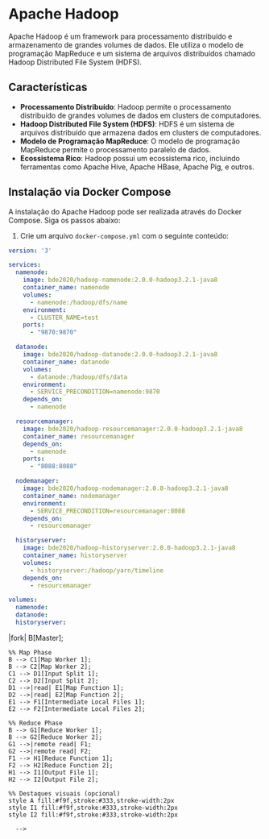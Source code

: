 # Apache Hadoop

Apache Hadoop é um framework para processamento distribuído e armazenamento de grandes volumes de dados. Ele utiliza o modelo de programação MapReduce e um sistema de arquivos distribuídos chamado Hadoop Distributed File System (HDFS).

## Características

- **Processamento Distribuído**: Hadoop permite o processamento distribuído de grandes volumes de dados em clusters de computadores.
- **Hadoop Distributed File System (HDFS)**: HDFS é um sistema de arquivos distribuído que armazena dados em clusters de computadores.
- **Modelo de Programação MapReduce**: O modelo de programação MapReduce permite o processamento paralelo de dados.
- **Ecossistema Rico**: Hadoop possui um ecossistema rico, incluindo ferramentas como Apache Hive, Apache HBase, Apache Pig, e outros.

## Instalação via Docker Compose

A instalação do Apache Hadoop pode ser realizada através do Docker Compose. Siga os passos abaixo:

1. Crie um arquivo `docker-compose.yml` com o seguinte conteúdo:

```yaml
version: '3'

services:
  namenode:
    image: bde2020/hadoop-namenode:2.0.0-hadoop3.2.1-java8
    container_name: namenode
    volumes:
      - namenode:/hadoop/dfs/name
    environment:
      - CLUSTER_NAME=test
    ports:
      - "9870:9870"

  datanode:
    image: bde2020/hadoop-datanode:2.0.0-hadoop3.2.1-java8
    container_name: datanode
    volumes:
      - datanode:/hadoop/dfs/data
    environment:
      - SERVICE_PRECONDITION=namenode:9870
    depends_on:
      - namenode

  resourcemanager:
    image: bde2020/hadoop-resourcemanager:2.0.0-hadoop3.2.1-java8
    container_name: resourcemanager
    depends_on:
      - namenode
    ports:
      - "8088:8088"

  nodemanager:
    image: bde2020/hadoop-nodemanager:2.0.0-hadoop3.2.1-java8
    container_name: nodemanager
    environment:
      - SERVICE_PRECONDITION=resourcemanager:8088
    depends_on:
      - resourcemanager

  historyserver:
    image: bde2020/hadoop-historyserver:2.0.0-hadoop3.2.1-java8
    container_name: historyserver
    volumes:
      - historyserver:/hadoop/yarn/timeline
    depends_on:
      - resourcemanager

volumes:
  namenode:
  datanode:
  historyserver:
```

<!--
```mermaid
graph LR
    A[User Program] -->|fork| B[Master];
    
    %% Map Phase
    B --> C1[Map Worker 1];
    B --> C2[Map Worker 2];
    C1 --> D1[Input Split 1];
    C2 --> D2[Input Split 2];
    D1 -->|read| E1[Map Function 1];
    D2 -->|read| E2[Map Function 2];
    E1 --> F1[Intermediate Local Files 1];
    E2 --> F2[Intermediate Local Files 2];

    %% Reduce Phase
    B --> G1[Reduce Worker 1];
    B --> G2[Reduce Worker 2];
    G1 -->|remote read| F1;
    G2 -->|remote read| F2;
    F1 --> H1[Reduce Function 1];
    F2 --> H2[Reduce Function 2];
    H1 --> I1[Output File 1];
    H2 --> I2[Output File 2];

    %% Destaques visuais (opcional)
    style A fill:#f9f,stroke:#333,stroke-width:2px
    style I1 fill:#f9f,stroke:#333,stroke-width:2px
    style I2 fill:#f9f,stroke:#333,stroke-width:2px
```
  -->
